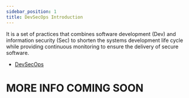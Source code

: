 ```yaml
---
sidebar_position: 1
title: DevSecOps Introduction
---
```


It is a set of practices that combines software development (Dev) and information security (Sec) to shorten the systems development life cycle while providing continuous monitoring to ensure the delivery of secure software.

- [DevSecOps](https://www.redhat.com/en/topics/devops/what-is-devsecops)

# MORE INFO COMING SOON